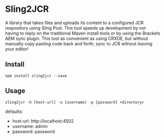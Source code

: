 # Sling2JCR
A library that takes files and uploads its content to a configured JCR respository using Sling Post. This tool speeds up development by not having to reply on the traditional Maven install tools or by using the Brackets AEM sync plugin. This tool as convenient as using CRXDE, but without manually copy pasting code back and forth; sync to JCR without leaving your editor!

## Install
```
npm install sling2jcr --save
````

## Usage
```
sling2jcr -h [host-url] -u [username] -p [password] <directory>
```
defaults:
* host-url: http://localhost:4502
* username: admin
* password: password
